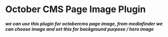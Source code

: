 # October CMS Page Image Plugin
##### we can use this plugin for octobercms page image, from mediafinder we can choose image and set this for background purpose /  hero image 